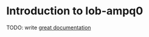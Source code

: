 # Introduction to lob-ampq0

TODO: write [great documentation](http://jacobian.org/writing/what-to-write/)
